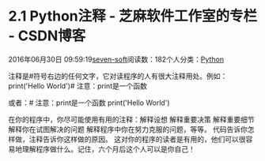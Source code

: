 
# 2.1 Python注释 -  芝麻软件工作室的专栏 - CSDN博客


2016年06月30日 09:59:19[seven-soft](https://me.csdn.net/softn)阅读数：182个人分类：[Python																](https://blog.csdn.net/softn/article/category/6290759)



注释是\#符号右边的任何文字，它对读程序的人有很大注释用处。例如：print('Hello World')\# 注意：print是一个函数

或者：\# 注意：print是一个函数
print('Hello World')

在你的程序中，你尽可能使用有用的注释：解释设想
解释重要决策
解释重要细节
解释你在试图解决的问题
解释程序中你在努力克服的问题，等等。
代码告诉你怎样做，注释告诉你这样做的原因。
这对你的程序的读者是有用的，他们可以很容易地理解程序做什么。记住，六个月后这个人可以是你自己！

